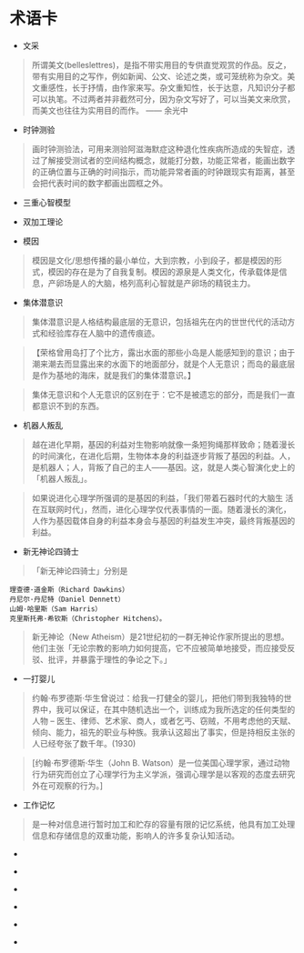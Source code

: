 # 术语卡

- 文采

>所谓美文(belleslettres)，是指不带实用目的专供直觉观赏的作品。反之，带有实用目的之写作，例如新闻、公文、论述之类，或可笼统称为杂文。美文重感性，长于抒情，由作家来写。杂文重知性，长于达意，凡知识分子都可以执笔。不过两者并非截然可分，因为杂文写好了，可以当美文来欣赏，而美文也往往为实用目的而作。 —— 余光中

- 时钟测验

>画时钟测验法，可用来测验阿滋海默症这种退化性疾病所造成的失智症，透过了解接受测试者的空间结构概念，就能打分数，功能正常者，能画出数字的正确位置与正确的时间指示，而功能异常者画的时钟跟现实有距离，甚至会把代表时间的数字都画出圆框之外。

- 三重心智模型

>

- 双加工理论

>

- 模因

>模因是文化/思想传播的最小单位，大到宗教，小到段子，都是模因的形式，模因的存在是为了自我复制。模因的源泉是人类文化，传承载体是信息，产卵场是人的大脑，格列高利心智就是产卵场的精锐主力。

- 集体潜意识

>集体潜意识是人格结构最底层的无意识，包括祖先在内的世世代代的活动方式和经验库存在人脑中的遗传痕迹。

>【荣格曾用岛打了个比方，露出水面的那些小岛是人能感知到的意识；由于潮来潮去而显露出来的水面下的地面部分，就是个人无意识；而岛的最底层是作为基地的海床，就是我们的集体潜意识。】

>集体无意识和个人无意识的区别在于：它不是被遗忘的部分，而是我们一直都意识不到的东西。

- 机器人叛乱

>越在进化早期，基因的利益对生物影响就像一条短狗绳那样致命；随着漫长的时间演化，在进化后期，生物体本身的利益逐步背叛了基因的利益。人，是机器人；人，背叛了自己的主人——基因。这，就是人类心智演化史上的「机器人叛乱」。

>如果说进化心理学所强调的是基因的利益，「我们带着石器时代的大脑生 活在互联网时代」，然而，进化心理学仅代表事情的一面。随着漫长的演化，人作为基因载体自身的利益本身会与基因的利益发生冲突，最终背叛基因的利益。

- 新无神论四骑士

>「新无神论四骑士」分别是

    理查德·道金斯（Richard Dawkins）
    丹尼尔·丹尼特（Daniel Dennett）
    山姆·哈里斯（Sam Harris）
    克里斯托弗·希钦斯（Christopher Hitchens）。

>新无神论（New Atheism）是21世纪初的一群无神论作家所提出的思想。他们主张「无论宗教的影响力如何提高，它不应被简单地接受，而应接受反驳、批评，并暴露于理性的争论之下。」

- 一打婴儿

>约翰·布罗德斯·华生曾说过：给我一打健全的婴儿，把他们带到我独特的世界中，我可以保证，在其中随机选出一个，训练成为我所选定的任何类型的人物 – 医生、律师、艺术家、商人，或者乞丐、窃贼，不用考虑他的天赋、倾向、能力，祖先的职业与种族。我承认这超出了事实，但是持相反主张的人已经夸张了数千年。(1930)

>[约翰·布罗德斯·华生（John B. Watson）是一位美国心理学家，通过动物行为研究而创立了心理学行为主义学派，强调心理学是以客观的态度去研究外在可观察的行为。]

- 工作记忆

>是一种对信息进行暂时加工和贮存的容量有限的记忆系统，他具有加工处理信息和存储信息的双重功能，影响人的许多复杂认知活动。

- 

>

-

>

-

>

-

>

-

>

-

>
